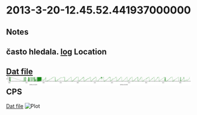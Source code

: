 2013-3-20-12.45.52.441937000000
==========

Notes
-----
často hledala. 
[log](log)
Location
---------
[Dat file](Location.dat)
![Plot](Location.png)
CPS
---------
[Dat file](CPS.dat)
![Plot](CPS.png)
